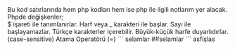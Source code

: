 <div>Bu kod satırlarında hem php kodları hem ise php ile ilgili notlarım yer alacak.</div>
<div>Phpde değişkenler; </div>
  $ işareti ile tanımlanırlar.
  Harf veya _ karakteri ile başlar.
  Sayı ile başlayamazlar.
  Türkçe karakterler içerebilir.
  Büyük-küçük harfe duyarlıdırlar. (case-sensitive)
Atama Operatörü (=)
```  selamlar
 ##selamlar 
 ```
 asfişlas
